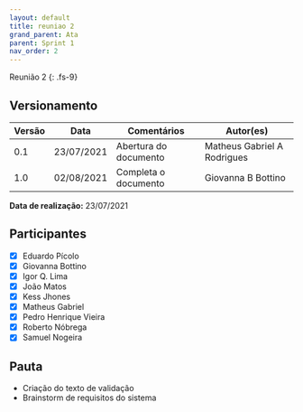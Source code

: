 ```yaml
---
layout: default
title: reuniao 2
grand_parent: Ata
parent: Sprint 1
nav_order: 2
---
```


Reunião 2
{: .fs-9}

## Versionamento

|Versão | Data | Comentários | Autor(es) |
|-------|------|-------------|-----------|
|0.1|23/07/2021| Abertura do documento | Matheus Gabriel A Rodrigues|
|1.0|02/08/2021| Completa o documento | Giovanna B Bottino |

__Data de realização:__ 23/07/2021

## Participantes
- [X] Eduardo Pícolo
- [X] Giovanna Bottino
- [X] Igor Q. Lima
- [X] João Matos 
- [X] Kess Jhones
- [X] Matheus Gabriel
- [X] Pedro Henrique Vieira
- [X] Roberto Nóbrega
- [X] Samuel Nogeira

## Pauta
- Criação do texto de validação
- Brainstorm de requisitos do sistema